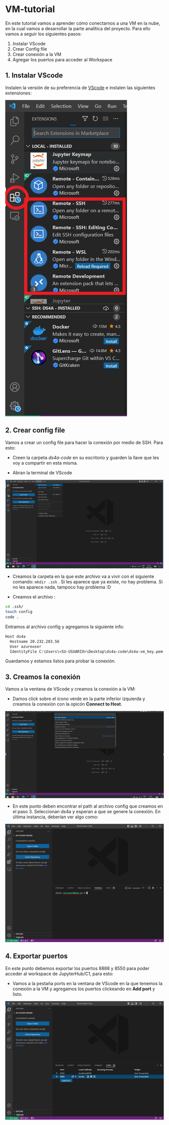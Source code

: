 # VM-tutorial

En este tutorial vamos a aprender cómo conectarnos a una VM en la nube, en la cual vamos a desarrollar la parte analítica del proyecto. Para ello vamos a seguir los siguientes pasos:

1. Instalar VScode
2. Crear Config file
3. Crear conexión a la VM 
4. Agregar los puertos para acceder al Workspace

## 1. Instalar VScode

Instalen la versión de su preferencia de  [VScode](https://code.visualstudio.com/download) e instalen las siguientes extensiones:

![alt text](https://github.com/sebastian2296/VM-tutorial/blob/main/img/VScode_extensions.png)


## 2. Crear config file

Vamos a crear un config file para hacer la conexión por medio de SSH. Para esto:

* Creen la carpeta *ds4a-code* en su escritorio y guarden la llave que les voy a compartir en esta misma.

* Abran la terminal de VScode

![alt text](https://github.com/sebastian2296/VM-tutorial/blob/main/img/VScode_terminal.png)

* Creamos la carpeta en la que este archivo va a vivir con el siguiente comando: `mkdir .ssh` . Si les aparece que ya existe, no hay problema. Si no les aparece nada, tampoco hay problema :D 

* Creamos el archivo : 

```sh
cd .ssh/ 
touch config
code .
```

Entramos al archivo config y agregamos la siguiente info:

```
Host ds4a
  Hostname 20.232.203.56
  User azureuser
  IdentityFile C:\Users\<SU-USUARIO>\Desktop\ds4a-code\ds4a-vm_key.pem
```

Guardamos y estamos listos para probar la conexión.
## 3. Creamos la conexión 

Vamos a la ventana de VScode y creamos la conexión a la VM:

* Damos click sobre el ícono verde en la parte inferior izquierda y creamos la conexión con la opicón **Connect to Host**.

![alt text](https://github.com/sebastian2296/VM-tutorial/blob/main/img/ssh_conn.PNG)

* En este punto deben encontrar el path al archivo config que creamos en el paso 3. Seleccionan ds4a y esperan a que se genere la conexión. En última instancia,
deberían ver algo como:

![alt text](https://github.com/sebastian2296/VM-tutorial/blob/main/img/VScode_vm_conn.png)

## 4. Exportar puertos

En este punto debemos exportar los puertos 8888 y 8550 para poder acceder al workspace de JupyterHub/C1, para esto:

* Vamos a la pestaña ports en la ventana de VScode en la que tenemos la conexión a la VM y agregamos los puertos clickeando en **Add port** y listo. 

![alt text](https://github.com/sebastian2296/VM-tutorial/blob/main/img/VScode_ports.png)
